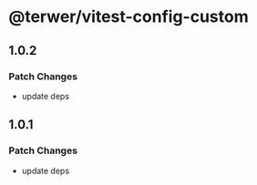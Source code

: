 # @terwer/vitest-config-custom

## 1.0.2

### Patch Changes

- update deps

## 1.0.1

### Patch Changes

- update deps
